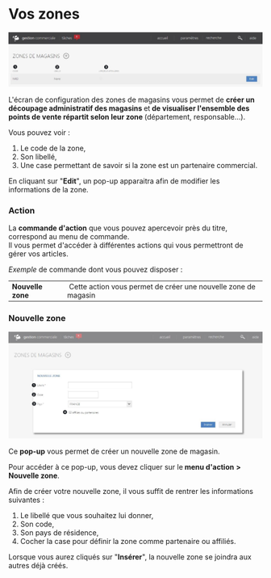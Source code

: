 # Vos zones


![index-5jpg](images/index-5jpg.jpg)


<p>L'&eacute;cran de configuration des zones de magasins vous permet de <strong>cr&eacute;er un d&eacute;coupage administratif des magasins </strong>et<strong> de visualiser l'ensemble des points de vente&nbsp;r&eacute;partit selon leur zone </strong>(d&eacute;partement, responsable...).</p>
<p>Vous pouvez voir :</p>
<ol>
<li>Le code de la zone,</li>
<li>Son libell&eacute;,</li>
<li>Une case permettant de savoir si la zone est un partenaire commercial.</li>
</ol>
<p>En cliquant sur "<strong>Edit</strong>", un pop-up apparaitra afin de modifier les informations de la zone.</p>
<h3>Action</h3>
<p>La&nbsp;<strong>commande d'action</strong>&nbsp;que vous pouvez apercevoir pr&egrave;s du titre, correspond au menu de commande.<br />Il vous&nbsp;permet d'acc&eacute;der &agrave; diff&eacute;rentes actions qui vous permettront de g&eacute;rer vos articles.</p>
<p><em>Exemple</em> de commande dont vous pouvez disposer :</p>
<table>
<tbody>
<tr>
<td><strong>Nouvelle zone&nbsp;</strong></td>
<td>&nbsp;Cette action vous permet de cr&eacute;er une nouvelle zone de magasin</td>
</tr>
</tbody>
</table>
<h3>Nouvelle zone</h3>


![index-6](images/index-6.jpg)


<p>Ce <strong>pop-up</strong> vous permet de cr&eacute;er un nouvelle zone de magasin.</p>
<p>Pour acc&eacute;der &agrave; ce pop-up, vous devez cliquer sur le<strong> menu d'action</strong> <strong>&gt; Nouvelle zone</strong>.</p>
<p>Afin de cr&eacute;er votre nouvelle zone, il vous suffit de rentrer les informations suivantes :</p>
<ol>
<li>Le libell&eacute; que vous souhaitez lui donner,</li>
<li>Son code,</li>
<li>Son pays de r&eacute;sidence,</li>
<li>Cocher la case pour d&eacute;finir la zone comme partenaire ou affili&eacute;s.</li>
</ol>
<p>Lorsque vous aurez cliqu&eacute;s sur "<strong>Ins&eacute;rer</strong>", la nouvelle zone&nbsp;se joindra aux autres d&eacute;j&agrave; cr&eacute;&eacute;s.</p>

